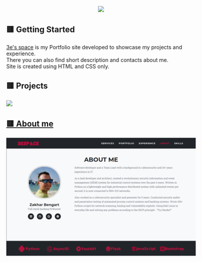 <p align="center">
  <img src="img/readme/usage.gif"/>
</p>

## :red_square: Getting Started
[3e's space](https://zakharb.github.io/) is my Portfolio site developed to showcase my projects and experience.  
There you can also find short description and contacts about me.  
Site is created using HTML and CSS only.  
<p align="center">
  
</p>

## :red_square: Projects
<a href="https://github.com/zakharb">
	<img src="https://img.shields.io/badge/github-%23121011.svg?style=for-the-badge&logo=github&logoColor=white"/>

## :red_square: About me
<p align="center">
  <img src="img/readme/aboutme.png"/>
</p>
